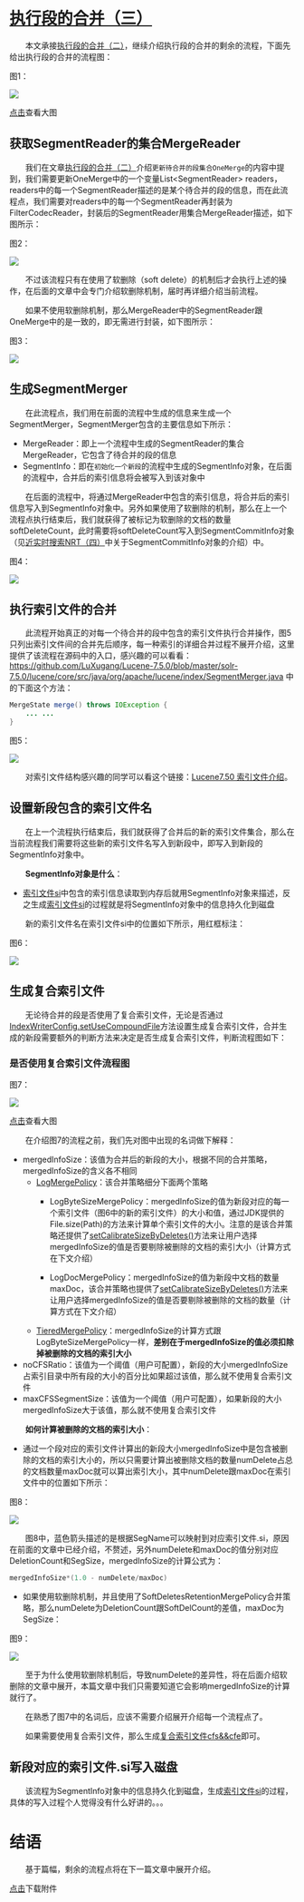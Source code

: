 # [执行段的合并（三）](https://www.amazingkoala.com.cn/Lucene/Index/)

&emsp;&emsp;本文承接[执行段的合并（二）](https://www.amazingkoala.com.cn/Lucene/Index/2019/1024/101.html)，继续介绍执行段的合并的剩余的流程，下面先给出执行段的合并的流程图：

图1：

<img src="执行段的合并（三）-image/1.png">

[点击]()查看大图

## 获取SegmentReader的集合MergeReader

&emsp;&emsp;我们在文章[执行段的合并（二）](https://www.amazingkoala.com.cn/Lucene/Index/2019/1025/102.html)介绍`更新待合并的段集合OneMerge`的内容中提到，我们需要更新OneMerge中的一个变量List\<SegmentReader\> readers，readers中的每一个SegmentReader描述的是某个待合并的段的信息，而在此流程点，我们需要对readers中的每一个SegmentReader再封装为FilterCodecReader，封装后的SegmentReader用集合MergeReader描述，如下图所示：

图2：

<img src="执行段的合并（三）-image/2.png">

&emsp;&emsp;不过该流程只有在使用了软删除（soft delete）的机制后才会执行上述的操作，在后面的文章中会专门介绍软删除机制，届时再详细介绍当前流程。

&emsp;&emsp;如果不使用软删除机制，那么MergeReader中的SegmentReader跟OneMerge中的是一致的，即无需进行封装，如下图所示：

图3：

<img src="执行段的合并（三）-image/3.png">

## 生成SegmentMerger

&emsp;&emsp;在此流程点，我们用在前面的流程中生成的信息来生成一个SegmentMerger，SegmentMerger包含的主要信息如下所示：

- MergeReader：即上一个流程中生成的SegmentReader的集合MergeReader，它包含了待合并的段的信息
- SegmentInfo：即在`初始化一个新段`的流程中生成的SegmentInfo对象，在后面的流程中，合并后的索引信息将会被写入到该对象中

&emsp;&emsp;在后面的流程中，将通过MergeReader中包含的索引信息，将合并后的索引信息写入到SegmentInfo对象中。另外如果使用了软删除的机制，那么在上一个流程点执行结束后，我们就获得了被标记为软删除的文档的数量softDeleteCount，此时需要将softDeleteCount写入到SegmentCommitInfo对象（见[近实时搜索NRT（四）](https://www.amazingkoala.com.cn/Lucene/Index/2019/0925/96.html)中关于SegmentCommitInfo对象的介绍）中。

图4：

<img src="执行段的合并（三）-image/4.png">

## 执行索引文件的合并

&emsp;&emsp;此流程开始真正的对每一个待合并的段中包含的索引文件执行合并操作，图5只列出索引文件间的合并先后顺序，每一种索引的详细合并过程不展开介绍，这里提供了该流程在源码中的入口，感兴趣的可以看看：https://github.com/LuXugang/Lucene-7.5.0/blob/master/solr-7.5.0/lucene/core/src/java/org/apache/lucene/index/SegmentMerger.java 中的下面这个方法：

```java
MergeState merge() throws IOException {
    ... ... 
}
```

图5：

<img src="执行段的合并（三）-image/5.png">

&emsp;&emsp;对索引文件结构感兴趣的同学可以看这个链接：[Lucene7.50 索引文件介绍](https://www.amazingkoala.com.cn/Lucene/suoyinwenjian/)。

## 设置新段包含的索引文件名

&emsp;&emsp;在上一个流程执行结束后，我们就获得了合并后的新的索引文件集合，那么在当前流程我们需要将这些新的索引文件名写入到新段中，即写入到新段的SegmentInfo对象中。

&emsp;&emsp;**SegmentInfo对象是什么**：

- [索引文件si](https://www.amazingkoala.com.cn/Lucene/suoyinwenjian/2019/0605/63.html)中包含的索引信息读取到内存后就用SegmentInfo对象来描述，反之生成[索引文件si](https://www.amazingkoala.com.cn/Lucene/suoyinwenjian/2019/0605/63.html)的过程就是将SegmentInfo对象中的信息持久化到磁盘

&emsp;&emsp;新的索引文件名在索引文件si中的位置如下所示，用红框标注：

图6：

<img src="执行段的合并（三）-image/6.png">

## 生成复合索引文件

&emsp;&emsp;无论待合并的段是否使用了复合索引文件，无论是否通过[IndexWriterConfig.setUseCompoundFile](https://github.com/LuXugang/Lucene-7.5.0/blob/master/solr-7.5.0/lucene/core/src/java/org/apache/lucene/index/IndexWriterConfig.java)方法设置生成复合索引文件，合并生成的新段需要额外的判断方法来决定是否生成复合索引文件，判断流程图如下：

### 是否使用复合索引文件流程图

图7：

<img src="执行段的合并（三）-image/7.png">

[点击]()查看大图

&emsp;&emsp;在介绍图7的流程之前，我们先对图中出现的名词做下解释：

- mergedInfoSize：该值为合并后的新段的大小，根据不同的合并策略，mergedInfoSize的含义各不相同
  - [LogMergePolicy](https://www.amazingkoala.com.cn/Lucene/Index/2019/0513/58.html)：该合并策略细分下面两个策略
    - LogByteSizeMergePolicy：mergedInfoSize的值为新段对应的每一个索引文件（图6中的新的索引文件）的大小和值，通过JDK提供的File.size(Path)的方法来计算单个索引文件的大小。注意的是该合并策略还提供了[setCalibrateSizeByDeletes()](https://github.com/LuXugang/Lucene-7.5.0/blob/master/solr-7.5.0/lucene/core/src/java/org/apache/lucene/index/LogMergePolicy.java)方法来让用户选择mergedInfoSize的值是否要剔除被删除的文档的索引大小（计算方式在下文介绍）

    - LogDocMergePolicy：mergedInfoSize的值为新段中文档的数量maxDoc，该合并策略也提供了[setCalibrateSizeByDeletes()](https://github.com/LuXugang/Lucene-7.5.0/blob/master/solr-7.5.0/lucene/core/src/java/org/apache/lucene/index/LogMergePolicy.java)方法来让用户选择mergedInfoSize的值是否要剔除被删除的文档的数量（计算方式在下文介绍）
  - [TieredMergePolicy](https://www.amazingkoala.com.cn/Lucene/Index/2019/0516/59.html)：mergedInfoSize的计算方式跟LogByteSizeMergePolicy一样，**差别在于mergedInfoSize的值必须扣除掉被删除的文档的索引大小**
- noCFSRatio：该值为一个阈值（用户可配置），新段的大小mergedInfoSize占索引目录中所有段的大小的百分比如果超过该值，那么就不使用复合索引文件
- maxCFSSegmentSize：该值为一个阈值（用户可配置），如果新段的大小mergedInfoSize大于该值，那么就不使用复合索引文件

&emsp;&emsp;**如何计算被删除的文档的索引大小**：

- 通过一个段对应的索引文件计算出的新段大小mergedInfoSize中是包含被删除的文档的索引大小的，所以只需要计算出被删除文档的数量numDelete占总的文档数量maxDoc就可以算出索引大小，其中numDelete跟maxDoc在索引文件中的位置如下所示：

图8：

<img src="执行段的合并（三）-image/8.png">

&emsp;&emsp;图8中，蓝色箭头描述的是根据SegName可以映射到对应索引文件.si，原因在前面的文章中已经介绍，不赘述，另外numDelete和maxDoc的值分别对应DeletionCount和SegSize，mergedInfoSize的计算公式为：

```java
mergedInfoSize*(1.0 - numDelete/maxDoc)
```

- 如果使用软删除机制，并且使用了SoftDeletesRetentionMergePolicy合并策略，那么numDelete为DeletionCount跟SoftDelCount的差值，maxDoc为SegSize：

图9：

<img src="执行段的合并（三）-image/9.png">

&emsp;&emsp;至于为什么使用软删除机制后，导致numDelete的差异性，将在后面介绍软删除的文章中展开，本篇文章中我们只需要知道它会影响mergedInfoSize的计算就行了。

&emsp;&emsp;在熟悉了图7中的名词后，应该不需要介绍展开介绍每一个流程点了。

&emsp;&emsp;如果需要使用复合索引文件，那么生成[复合索引文件cfs&&cfe](https://www.amazingkoala.com.cn/Lucene/suoyinwenjian/2019/0710/73.html)即可。

## 新段对应的索引文件.si写入磁盘

&emsp;&emsp;该流程为SegmentInfo对象中的信息持久化到磁盘，生成[索引文件si](https://www.amazingkoala.com.cn/Lucene/suoyinwenjian/2019/0605/63.html)的过程，具体的写入过程个人觉得没有什么好讲的。。。

# 结语

&emsp;&emsp;基于篇幅，剩余的流程点将在下一篇文章中展开介绍。

[点击](http://www.amazingkoala.com.cn/attachment/Lucene/Index/执行段的合并/执行段的合并（三）/执行段的合并（三）.zip)下载附件



